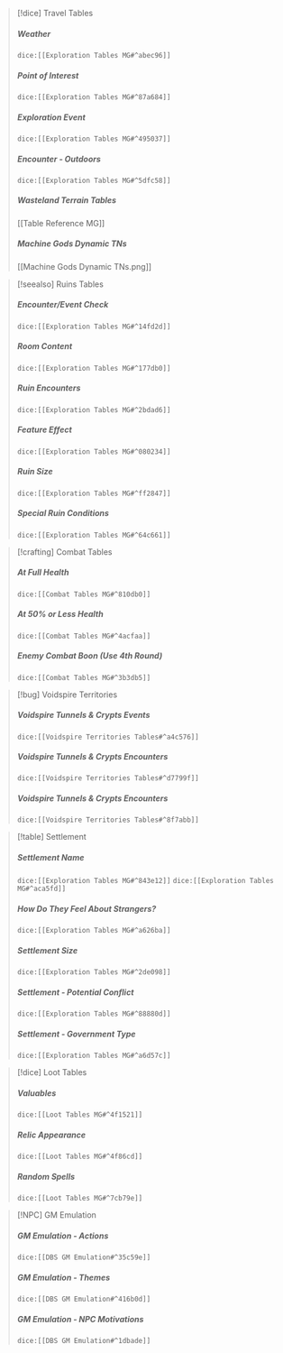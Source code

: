 > [!dice] Travel Tables
> ##### Weather
>`dice:[[Exploration Tables MG#^abec96]]`
>
>##### Point of Interest
>`dice:[[Exploration Tables MG#^87a684]]`
>
>#####  Exploration Event
>`dice:[[Exploration Tables MG#^495037]]`
>
>#####  Encounter - Outdoors
>`dice:[[Exploration Tables MG#^5dfc58]]`
>
>#####  Wasteland Terrain Tables
>[[Table Reference MG]]
>
>#####  Machine Gods Dynamic TNs
>[[Machine Gods Dynamic TNs.png]]

>[!seealso] Ruins Tables
>##### Encounter/Event Check
>`dice:[[Exploration Tables MG#^14fd2d]]`
>
>##### Room Content
>`dice:[[Exploration Tables MG#^177db0]]`
>
>##### Ruin Encounters
>`dice:[[Exploration Tables MG#^2bdad6]]`
>
>##### Feature Effect
>`dice:[[Exploration Tables MG#^080234]]`
>
>##### Ruin Size
>`dice:[[Exploration Tables MG#^ff2847]]`
>
>##### Special Ruin Conditions
>`dice:[[Exploration Tables MG#^64c661]]`


>[!crafting] Combat Tables
>##### At Full Health
>`dice:[[Combat Tables MG#^810db0]]`
>
>##### At 50% or Less Health
>`dice:[[Combat Tables MG#^4acfaa]]`
>
>##### Enemy Combat Boon (Use 4th Round)
>`dice:[[Combat Tables MG#^3b3db5]]`
>

> [!bug] Voidspire Territories
> ##### Voidspire Tunnels & Crypts Events
>`dice:[[Voidspire Territories Tables#^a4c576]]`
>
>##### Voidspire Tunnels & Crypts Encounters
>`dice:[[Voidspire Territories Tables#^d7799f]]`
>
>#####  Voidspire Tunnels & Crypts Encounters
>`dice:[[Voidspire Territories Tables#^8f7abb]]`
>

> [!table] Settlement
>##### Settlement Name
>`dice:[[Exploration Tables MG#^843e12]]` `dice:[[Exploration Tables MG#^aca5fd]]`
>
>##### How Do They Feel About Strangers?
>`dice:[[Exploration Tables MG#^a626ba]]`
>
>##### Settlement Size
>`dice:[[Exploration Tables MG#^2de098]]`
>
>##### Settlement - Potential Conflict
>`dice:[[Exploration Tables MG#^88880d]]`
>
>##### Settlement - Government Type
>`dice:[[Exploration Tables MG#^a6d57c]]`

>[!dice] Loot Tables
>##### Valuables
>`dice:[[Loot Tables MG#^4f1521]]`
>
>##### Relic Appearance 
>`dice:[[Loot Tables MG#^4f86cd]]`
>
>##### Random Spells
>`dice:[[Loot Tables MG#^7cb79e]]`

>[!NPC] GM Emulation
>
>##### GM Emulation - Actions
>`dice:[[DBS GM Emulation#^35c59e]]`
>
>##### GM Emulation - Themes
>`dice:[[DBS GM Emulation#^416b0d]]`
>
>##### GM Emulation - NPC Motivations
>`dice:[[DBS GM Emulation#^1dbade]]`


